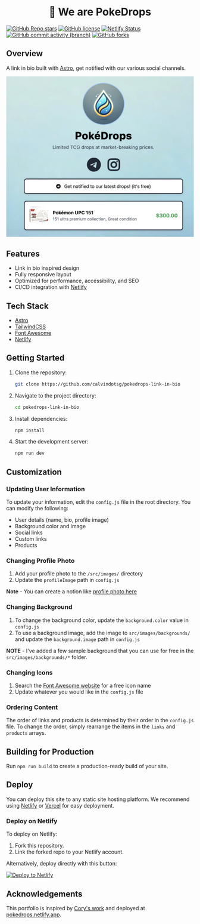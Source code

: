 <!-- PROJECT LOGO -->
<br />
<p align="center">
  <h1 align="center">👋 We are PokeDrops</h1>
</p>
<!-- PROJECT LOGO -->

[![GitHub Repo stars](https://img.shields.io/github/stars/calvindotsg/pokedrops-link-in-bio)](https://github.com/calvindotsg/pokedrops-link-in-bio/stargazers)
[![GitHub license](https://img.shields.io/github/license/calvindotsg/pokedrops-link-in-bio)](./LICENSE)
[![Netlify Status](https://api.netlify.com/api/v1/badges/1e7b40f5-97bf-4baa-8648-dd03494f3e53/deploy-status)](https://app.netlify.com/sites/calvindotsg/deploys)
[![GitHub commit activity (branch)](https://img.shields.io/github/commit-activity/w/calvindotsg/pokedrops-link-in-bio/main)](https://github.com/calvindotsg/pokedrops-link-in-bio/commits/main/)
[![GitHub forks](https://img.shields.io/github/forks/calvindotsg/pokedrops-link-in-bio)](https://github.com/calvindotsg/pokedrops-link-in-bio/forks)

## Overview

A link in bio built with [Astro](https://astro.build), get notified with our various social channels.

![Portfolio Preview](public/preview.jpg)

## Features

- Link in bio inspired design
- Fully responsive layout
- Optimized for performance, accessibility, and SEO
- CI/CD integration with [Netlify](https://www.netlify.com/)

## Tech Stack

- [Astro](https://astro.build)
- [TailwindCSS](https://tailwindcss.com)
- [Font Awesome](https://fontawesome.com/)
- [Netlify](https://www.netlify.com/)


## Getting Started

1. Clone the repository:
   ```bash
   git clone https://github.com/calvindotsg/pokedrops-link-in-bio
   ```

2. Navigate to the project directory:
   ```bash
   cd pokedrops-link-in-bio
   ```

3. Install dependencies:
   ```bash
   npm install
   ```

4. Start the development server:
   ```bash
   npm run dev
   ```

## Customization

### Updating User Information

To update your information, edit the `config.js` file in the root directory. You can modify the following:

- User details (name, bio, profile image)
- Background color and image
- Social links
- Custom links
- Products

### Changing Profile Photo

1. Add your profile photo to the `/src/images/` directory
2. Update the `profileImage` path in `config.js`

**Note** - You can create a notion like [profile photo here](https://www.avatartion.com/)

### Changing Background

1. To change the background color, update the `background.color` value in `config.js`
2. To use a background image, add the image to `src/images/backgrounds/` and update the `background.image` path in `config.js`

**NOTE** - I've added a few sample background that you can use for free in the `src/images/backgrounds/*` folder.

### Changing Icons

1. Search the [Font Awesome website](https://fontawesome.com/) for a free icon name
2. Update whatever you would like in the `config.js` file

### Ordering Content

The order of links and products is determined by their order in the `config.js` file. To change the order, simply rearrange the items in the `links` and `products` arrays.

## Building for Production

Run `npm run build` to create a production-ready build of your site.

## Deploy

You can deploy this site to any static site hosting platform. We recommend using [Netlify](https://www.netlify.com/) or [Vercel](https://vercel.com/) for easy deployment.

### Deploy on Netlify

To deploy on Netlify:

1. Fork this repository.
2. Link the forked repo to your Netlify account.

Alternatively, deploy directly with this button:

[![Deploy to Netlify](https://www.netlify.com/img/deploy/button.svg)](https://app.netlify.com/start/deploy?repository=https://github.com/calvindotsg/pokedrops-link-in-bio)

## Acknowledgements

This portfolio is inspired by [Cory's work](https://github.com/ctrimm/) and deployed at [pokedrops.netlify.app](https://pokedrops.netlify.app).